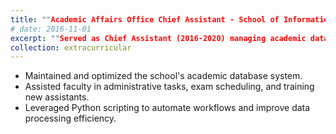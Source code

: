 ```yaml
---
title: ""Academic Affairs Office Chief Assistant - School of Information and Control Engineering at Qingdao University of Technology" 
# date: 2016-11-01
excerpt: ""Served as Chief Assistant (2016-2020) managing academic databases for 4,000+ students. Automated administrative workflows using Python scripting, improving processing efficiency by 40%. Coordinated exam schedules and mentored 15+ new assistants in data management protocols."
collection: extracurricular
---
```

- Maintained and optimized the school's academic database system.
- Assisted faculty in administrative tasks, exam scheduling, and training new assistants.
- Leveraged Python scripting to automate workflows and improve data processing efficiency.
